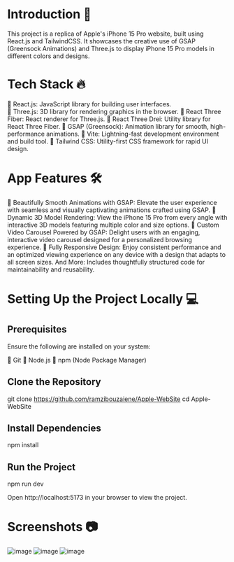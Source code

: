 # Introduction 📝
This project is a replica of Apple's iPhone 15 Pro website, built using React.js and TailwindCSS. It showcases the creative use of GSAP (Greensock Animations) and Three.js to display iPhone 15 Pro models in different colors and designs.

# Tech Stack 🔥
📌 React.js: JavaScript library for building user interfaces. <br/>
📌 Three.js: 3D library for rendering graphics in the browser.
📌 React Three Fiber: React renderer for Three.js.
📌 React Three Drei: Utility library for React Three Fiber.
📌 GSAP (Greensock): Animation library for smooth, high-performance animations.
📌 Vite: Lightning-fast development environment and build tool.
📌 Tailwind CSS: Utility-first CSS framework for rapid UI design.

# App Features 🛠️
🚀 Beautifully Smooth Animations with GSAP: Elevate the user experience with seamless and visually captivating animations crafted using GSAP.
🚀 Dynamic 3D Model Rendering: View the iPhone 15 Pro from every angle with interactive 3D models featuring multiple color and size options.
🚀 Custom Video Carousel Powered by GSAP: Delight users with an engaging, interactive video carousel designed for a personalized browsing experience.
🚀 Fully Responsive Design: Enjoy consistent performance and an optimized viewing experience on any device with a design that adapts to all screen sizes.
And More: Includes thoughtfully structured code for maintainability and reusability.

# Setting Up the Project Locally 💻

## Prerequisites
Ensure the following are installed on your system:

📌 Git
📌 Node.js
📌 npm (Node Package Manager)

## Clone the Repository
git clone https://github.com/ramzibouzaiene/Apple-WebSite
cd Apple-WebSite

## Install Dependencies
npm install  

## Run the Project
npm run dev  

Open http://localhost:5173 in your browser to view the project.

# Screenshots 📷
![image](https://github.com/user-attachments/assets/05c949e2-0a48-4f31-8dde-c203a8e4d30c)
![image](https://github.com/user-attachments/assets/4f3d6afd-d2c9-4f0d-9fbf-8fc06acbcf33)
![image](https://github.com/user-attachments/assets/a9bbe43e-fa20-47c8-ba2e-554d1590390e)

